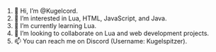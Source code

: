 1. 👋 Hi, I’m @Kugelcord.
2. 👀 I’m interested in Lua, HTML, JavaScript, and Java.
3. 🌱 I’m currently learning Lua.
4. 💞️ I’m looking to collaborate on Lua and web development projects.
5. 📫 You can reach me on Discord (Username: Kugelspitzer).
